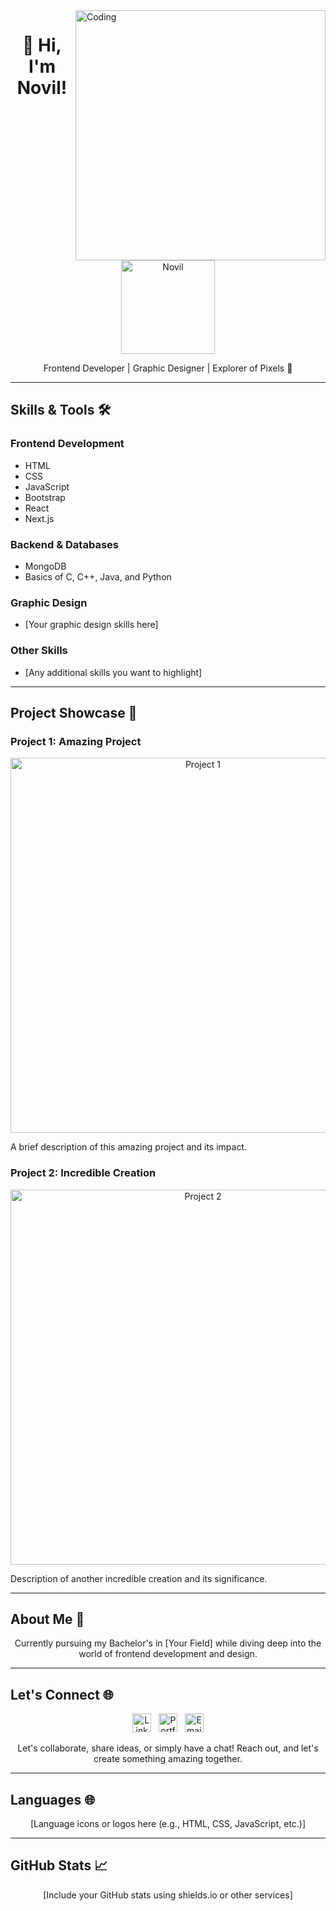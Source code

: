 
<img align="right" alt="Coding" width="400" src="https://media.tenor.com/rePDfDWO3XoAAAAd/hacking.gif">
<!-- Project Title -->
<h1 align="center">👋 Hi, I'm Novil!</h1>

<p align="center">
  <img src="https://your-image-url.com/your-image.png" alt="Novil" width="150" height="150">
</p>

<p align="center">
  Frontend Developer | Graphic Designer | Explorer of Pixels 🎨
</p>

---

## Skills & Tools 🛠️

### Frontend Development
- HTML
- CSS
- JavaScript
- Bootstrap
- React
- Next.js

### Backend & Databases
- MongoDB
- Basics of C, C++, Java, and Python

### Graphic Design
- [Your graphic design skills here]

### Other Skills
- [Any additional skills you want to highlight]

---

## Project Showcase 🚀

### Project 1: Amazing Project
<p align="center">
  <img src="/path/to/project1.gif" alt="Project 1" width="600">
</p>
A brief description of this amazing project and its impact.

### Project 2: Incredible Creation
<p align="center">
  <img src="/path/to/project2.gif" alt="Project 2" width="600">
</p>
Description of another incredible creation and its significance.

<!-- Feel free to add more project showcases -->

---

## About Me 🌟

<p align="center">
  Currently pursuing my Bachelor's in [Your Field] while diving deep into the world of frontend development and design.
</p>

---

## Let's Connect 🌐

<p align="center">
  <a href="https://www.linkedin.com/in/yourprofile"><img src="https://your-linkedin-icon-url.com" alt="LinkedIn" width="30"></a>&nbsp;&nbsp;
  <a href="https://yourportfolio.com"><img src="https://your-portfolio-icon-url.com" alt="Portfolio" width="30"></a>&nbsp;&nbsp;
  <a href="mailto:youremail@example.com"><img src="https://your-email-icon-url.com" alt="Email" width="30"></a>
</p>

<p align="center">
  Let's collaborate, share ideas, or simply have a chat! Reach out, and let's create something amazing together.
</p>

---

## Languages 🌐

<p align="center">
  [Language icons or logos here (e.g., HTML, CSS, JavaScript, etc.)]
</p>

---

## GitHub Stats 📈

<p align="center">
  [Include your GitHub stats using shields.io or other services]
</p>
